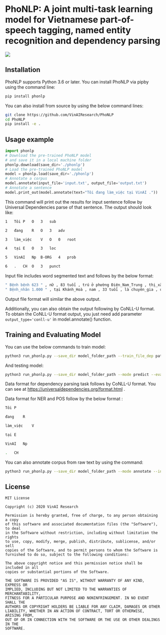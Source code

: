 # PhoNLP: A joint multi-task learning model for Vietnamese part-of-speech tagging, named entity recognition and dependency parsing

[comment]: <> (> Short blurb about what your product does.)

[comment]: <> ([![NPM Version][npm-image]][npm-url])

[comment]: <> ([![Build Status][travis-image]][travis-url])

[comment]: <> ([![Downloads Stats][npm-downloads]][npm-url])

[comment]: <> (One to two paragraph statement about your product and what it does.)

![](header.png)

## Installation

PhoNLP supports Python 3.6 or later. You can install PhoNLP via pipby using the command line: 
```sh
pip install phonlp
```
You can also install from source by using the below command lines:

```sh
git clone https://github.com/VinAIResearch/PhoNLP
cd PhoNLP
pip install -e .
```

## Usage example

```python
import phonlp
# Download the pre-trained PhoNLP model
# and save it in a local machine folder
phonlp.download(save_dir='./phonlp')
# Load the pre-trained PhoNLP model
model = phonlp.load(save_dir='./phonlp')
# Annotate a corpus
model.annotate(input_file='input.txt', output_file='output.txt')
# Annotate a sentence
model.print_out(model.annotate(text="Tôi đang làm_việc tại VinAI ."))
```
This command will print out the results for input sentence follow by Universal Dependencies parse of that sentence. The output should look like:
```sh
1	Tôi	P	O	3	sub	

2	đang	R	O	3	adv

3	làm_việc	V	O	0	root

4	tại	E	O	3	loc

5	VinAI	Np 	B-ORG	4	prob

6	.	CH	O	3	punct
```
Input file includes word segmented text and follows by the below format:
```sh
" Bệnh bệnh 623 " , nữ , 83 tuổi , trú ở phường Điện_Nam_Trung , thị_xã Điện_Bàn . 
" Bệnh_nhân 1.000 " , tại Khánh_Hoà , nam , 33 tuổi , là chuyên_gia , quốc_tịch Philippines . 
```
Output file format will similar the above output.

Additionally, you can also obtain the output following by CoNLL-U format. To obtain the CoNLL-U format output, you just need add parameter `output_type='conll-u'` in model.annotate() function.

[comment]: <> (_For more examples and usage, please refer to the [Wiki][wiki]._)

## Training and Evaluating Model

You can use the below commands to train model:

```sh
python3 run_phonlp.py --save_dir model_folder_path --train_file_dep path_to_dep_training_file --eval_file_dep path_to_dep_validation_file --train_file_pos path_to_pos_training_file --eval_file_pos path_to_pos_validation_file --train_file_ner path_to_ner_training_file --eval_file_ner path_to_ner_validation_file
```

And testing model:

```sh
python3 run_phonlp.py --save_dir model_folder_path --mode predict --eval_file_dep path_to_dep_test_file --eval_file_pos path_to_pos_test_file --eval_file_ner path_to_ner_test_file
```
Data format for dependency parsing task follows by CoNLL-U format. You can see at https://universaldependencies.org/format.html .

Data format for NER and POS follow by the below format :

```sh
Tôi	P

đang	R

làm_việc	V

tại	E

VinAI	Np

.	CH
```

You can also annotate corpus from raw text by using the command:

```sh
python3 run_phonlp.py --save_dir model_folder_path --mode annotate --input_file path_to_input_file --output_file path_to_output_file
```


## License

	MIT License

	Copyright (c) 2020 VinAI Research

	Permission is hereby granted, free of charge, to any person obtaining a copy
	of this software and associated documentation files (the "Software"), to deal
	in the Software without restriction, including without limitation the rights
	to use, copy, modify, merge, publish, distribute, sublicense, and/or sell
	copies of the Software, and to permit persons to whom the Software is
	furnished to do so, subject to the following conditions:

	The above copyright notice and this permission notice shall be included in all
	copies or substantial portions of the Software.

	THE SOFTWARE IS PROVIDED "AS IS", WITHOUT WARRANTY OF ANY KIND, EXPRESS OR
	IMPLIED, INCLUDING BUT NOT LIMITED TO THE WARRANTIES OF MERCHANTABILITY,
	FITNESS FOR A PARTICULAR PURPOSE AND NONINFRINGEMENT. IN NO EVENT SHALL THE
	AUTHORS OR COPYRIGHT HOLDERS BE LIABLE FOR ANY CLAIM, DAMAGES OR OTHER
	LIABILITY, WHETHER IN AN ACTION OF CONTRACT, TORT OR OTHERWISE, ARISING FROM,
	OUT OF OR IN CONNECTION WITH THE SOFTWARE OR THE USE OR OTHER DEALINGS IN THE
	SOFTWARE.
